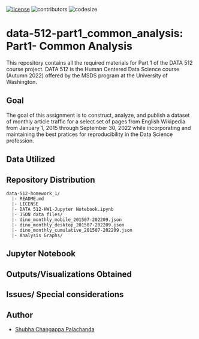 [![license](https://img.shields.io/github/license/DAVFoundation/captain-n3m0.svg?style=flat-square)](https://github.com/DAVFoundation/captain-n3m0/blob/master/LICENSE)
![contributors](https://img.shields.io/github/contributors/shubha8196/data-512-homework_1.svg) ![codesize](https://img.shields.io/github/languages/code-size/shubha8196/data-512-homework_1.svg)


# data-512-part1_common_analysis: Part1- Common Analysis

This repository contains all the required materials for Part 1 of the DATA 512 course project. DATA 512 is the Human Centered Data Science course (Autumn 2022) offered by the MSDS program at the University of Washington. 

## Goal

The goal of this assignment is to construct, analyze, and publish a dataset of monthly article traffic for a select set of pages from English Wikipedia from January 1, 2015 through September 30, 2022 while incorporating and maintaining the best pratices for reproducibility in the Data Science profession.


## Data Utilized



## Repository Distribution

```
data-512-homework_1/
  |- README.md
  |- LICENSE
  |- DATA 512-HW1-Jupyter Notebook.ipynb
  |- JSON data files/
  |- dino_monthly_mobile_201507-202209.json
  |- dino_monthly_desktop_201507-202209.json
  |- dino_monthly_cumulative_201507-202209.json
  |- Analysis Graphs/
```


## Jupyter Notebook


## Outputs/Visualizations Obtained


## Issues/ Special considerations


## Author
- [Shubha Changappa Palachanda](https://github.com/shubha8196)
